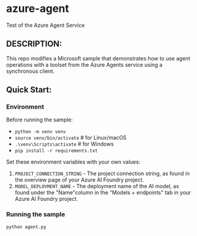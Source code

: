 # azure-agent
Test of the Azure Agent Service

## DESCRIPTION:
This repo modifies a Microsoft sample that demonstrates how to use agent operations with a toolset from the Azure Agents service using a synchronous client.

## Quick Start:

### Environment
Before running the sample:
- `python -m venv venv`
- `source venv/bin/activate`  # for Linux/macOS
- `.\venv\Scripts\activate`  # for Windows
- `pip install -r requirements.txt`

Set these environment variables with your own values:
1. `PROJECT_CONNECTION_STRING` - The project connection string, as found in the overview page of your Azure AI Foundry project.
2. `MODEL_DEPLOYMENT_NAME` - The deployment name of the AI model, as found under the "Name"column in the "Models + endpoints" tab in your Azure AI Foundry project.

### Running the sample
    python agent.py



